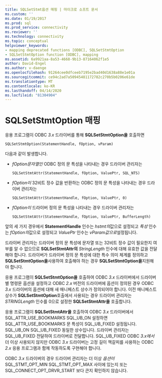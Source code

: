 ```yaml
---
title: SQLSetStmt옵션 매핑 | 마이크로 소프트 문서
ms.custom: ''
ms.date: 01/19/2017
ms.prod: sql
ms.prod_service: connectivity
ms.reviewer: ''
ms.technology: connectivity
ms.topic: conceptual
helpviewer_keywords:
- mapping deprecated functions [ODBC], SQLSetStmtOption
- SQLSetStmtOption function [ODBC], mapping
ms.assetid: 6a9921aa-8a53-4668-9b13-87164062f1e5
author: David-Engel
ms.author: v-daenge
ms.openlocfilehash: 91264cee0dfceeb7195e2bad40d1638a88e1e01a
ms.sourcegitcommit: ce94c2ad7a50945481172782c270b5b0206e61de
ms.translationtype: MT
ms.contentlocale: ko-KR
ms.lasthandoff: 04/14/2020
ms.locfileid: "81304904"
---
```

# <a name="sqlsetstmtoption-mapping"></a>SQLSetStmtOption 매핑
응용 프로그램이 ODBC *3.x* 드라이버를 통해 **SQLSetStmtOption을** 호출하면  
  
```  
SQLSetStmtOption(StatementHandle, fOption, vParam)  
```  
  
 다음과 같이 발생합니다.  
  
-   *fOption문자열인* ODBC 정의 문 특성을 나타내는 경우 드라이버 관리자는  
  
    ```  
    SQLSetStmtAttr(StatementHandle, fOption, ValuePtr, SQL_NTS)  
    ```  
  
-   *fOption이* 32비트 정수 값을 반환하는 ODBC 정의 문 특성을 나타내는 경우 드라이버 관리자는  
  
    ```  
    SQLSetStmtAttr(StatementHandle, fOption, ValuePtr, 0)  
    ```  
  
-   *fOption이* 드라이버 정의 문 특성을 나타내는 경우 드라이버 관리자는  
  
    ```  
    SQLSetStmtAttr(StatementHandle, fOption, ValuePtr, BufferLength)  
    ```  
  
 앞의 세 가지 경우에서 **StatementHandle** 인수는 *hstmt의*값으로 설정되고 *특성* 인수는 *fOption의*값으로 설정되고 *ValuePtr* 인수는 *vParam값으로*설정됩니다.  
  
 드라이버 관리자는 드라이버 정의 문 특성에 문자열 또는 32비트 정수 값이 필요한지 여부를 알 수 없으므로 **SQLSetStmtAttr의** *StringLength* 인수에 대해 유효한 값을 전달해야 합니다. 드라이버가 드라이버 정의 문 특성에 대한 특수 의미 체계를 정의하고 **SQLSetStmtOption을**사용하여 호출해야 하는 경우 **SQLSetStmtOption을**지원해야 합니다.  
  
 응용 프로그램이 **SQLSetStmtOption을** 호출하여 ODBC *3.x* 드라이버에서 드라이버 별 명령문 옵션을 설정하고 ODBC *2.x* 버전의 드라이버에 옵션이 정의된 경우 ODBC *3.x* 드라이버의 옵션에 대해 새 매니페스트 상수가 정의되어야 합니다. 이전 매니페스트 상수가 **SQLSetStmtOption**호출에서 사용되는 경우 드라이버 관리자는 *STRINGLength* 인수를 0으로 설정한 **SQLSetStmtAttr을** 호출합니다.  
  
 응용 프로그램이 **SQLSetStmtAttr을** 호출하여 ODBC *3.x* 드라이버에서 SQL_ATTR_USE_BOOKMARKS SQL_UB_ON 설정하면 SQL_ATTR_USE_BOOKMARKS 문 특성이 SQL_UB_FIXED 설정됩니다. SQL_UB_ON SQL_UB_FIXED 동일한 상수입니다. 드라이버 관리자는 SQL_UB_FIXED 전달하여 드라이버로 전달합니다. SQL_UB_FIXED ODBC *3.x에서*더 이상 사용되지 않지만 ODBC *3.x* 드라이버는 고정 길이 책갈피를 사용하는 ODBC *2.x* 응용 프로그램과 함께 작동하도록 구현해야 합니다.  
  
 ODBC *3.x* 드라이버의 경우 드라이버 관리자는 더 이상 *옵션이* SQL_STMT_OPT_MIN SQL_STMT_OPT_MAX 사이에 있는지 또는 SQL_CONNECT_OPT_DRVR_START 보다 큰지 확인하지 않습니다.
